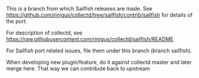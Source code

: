 This is a branch from which Sailfish releases are made. See https://github.com/rinigus/collectd/tree/sailfish/contrib/sailfish for details of the port. 

For description of collectd, see https://raw.githubusercontent.com/rinigus/collectd/sailfish/README

For Sailfish port related issues, file them under this branch (branch sailfish). 

When developing new plugin/feature, do it against collectd master and later merge here. That way we can contribute back to upstream
